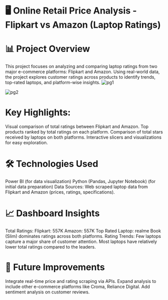 # 🖥️ Online Retail Price Analysis - Flipkart vs Amazon (Laptop Ratings)
# 📊 Project Overview
This project focuses on analyzing and comparing laptop ratings from two major e-commerce platforms: Flipkart and Amazon.
Using real-world data, the project explores customer ratings across products to identify trends, top-rated laptops, and platform-wise insights.
![pg1](https://github.com/user-attachments/assets/4e1f87b5-5f79-4bc0-b436-8bd1ee408f61)

![pg2](https://github.com/user-attachments/assets/2154408a-7dd3-4201-8e64-593d586bc6a4)

# Key Highlights:
 Visual comparison of total ratings between Flipkart and Amazon.
 Top products ranked by total ratings on each platform.
 Comparison of total stars received by laptops on both platforms.
 Interactive slicers and visualizations for easy exploration.
 
 
# 🛠️ Technologies Used
Power BI (for data visualization)
Python (Pandas, Jupyter Notebook) (for initial data preparation)
Data Sources: Web scraped laptop data from Flipkart and Amazon (prices, ratings, specifications).

# 📈 Dashboard Insights
Total Ratings:
  Flipkart: 557K
  Amazon: 557K
Top Rated Laptop:
  realme Book (Slim) dominates ratings across both platforms.
Rating Trends:
Few laptops capture a major share of customer attention.
Most laptops have relatively lower total ratings compared to the leaders.

# 📢 Future Improvements
Integrate real-time price and rating scraping via APIs.
Expand analysis to include other e-commerce platforms like Croma, Reliance Digital.
Add sentiment analysis on customer reviews.


